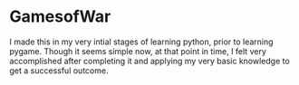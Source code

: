 # GamesofWar

I made this in my very intial stages of learning python, prior to learning pygame. 
Though it seems simple now, at that point in time, I felt very accomplished after completing it and applying my very basic knowledge to get a successful outcome. 
